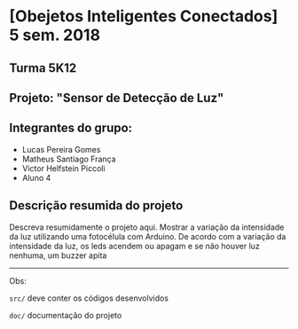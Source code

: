 # [Obejetos Inteligentes Conectados] 5 sem. 2018

## Turma 5K12
## Projeto: "Sensor de Detecção de Luz"
## Integrantes do grupo:

* Lucas Pereira Gomes
* Matheus Santiago França
* Victor Helfstein Piccoli
* Aluno 4

## Descrição resumida do projeto

Descreva resumidamente o projeto aqui.
Mostrar a variação da intensidade da luz utilizando uma fotocélula com Arduino. De acordo com a variação da intensidade da luz, os leds acendem ou apagam e se não houver luz nenhuma, um buzzer apita

_______________________________________
Obs:

`src/` deve conter os códigos desenvolvidos

`doc/` documentação do projeto
